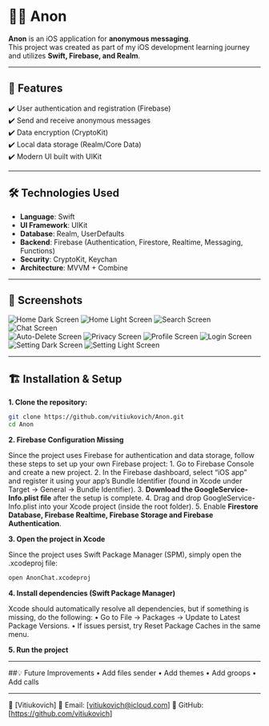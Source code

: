 # 🕵️‍♂️ Anon  

**Anon** is an iOS application for **anonymous messaging**.  
This project was created as part of my iOS development learning journey and utilizes **Swift, Firebase, and Realm**.  

---

## 🚀 Features  

✔️ User authentication and registration (Firebase)  
✔️ Send and receive anonymous messages  
✔️ Data encryption (CryptoKit)  
✔️ Local data storage (Realm/Core Data)  
✔️ Modern UI built with UIKit  

---

## 🛠️ Technologies Used  

- **Language**: Swift  
- **UI Framework**: UIKit  
- **Database**: Realm, UserDefaults
- **Backend**: Firebase (Authentication, Firestore, Realtime, Messaging, Functions)  
- **Security**: CryptoKit, Keychan
- **Architecture**: MVVM + Combine  

---

## 📸 Screenshots  

![Home Dark Screen](Screenshots/mainDark.png)
![Home Light Screen](Screenshots/mainLight.png)
![Search Screen](Screenshots/search.png)
![Chat Screen](Screenshots/chat.png)  
![Auto-Delete Screen](Screenshots/autoDelete.png)
![Privacy Screen](Screenshots/privacyPolicy.png)
![Profile Screen](Screenshots/profile.png)
![Login Screen](Screenshots/login.png)
![Setting Dark Screen](Screenshots/settingDark.png)
![Setting Light Screen](Screenshots/settingLight.png)


---

## 🏗 Installation & Setup  

**1. Clone the repository:**  
```bash
git clone https://github.com/vitiukovich/Anon.git
cd Anon
```

**2. Firebase Configuration Missing**

Since the project uses Firebase for authentication and data storage, follow these steps to set up your own Firebase project:
	1.	Go to Firebase Console and create a new project.
	2.	In the Firebase dashboard, select “iOS app” and register it using your app’s Bundle Identifier (found in Xcode under Target → General → Bundle Identifier).
	3.	**Download the GoogleService-Info.plist file** after the setup is complete.
	4.	Drag and drop GoogleService-Info.plist into your Xcode project (inside the root folder).
	5.	Enable **Firestore Database, Firebase Realtime, Firebase Storage and Firebase Authentication**.

**3. Open the project in Xcode**

Since the project uses Swift Package Manager (SPM), simply open the .xcodeproj file:

```bash
open AnonChat.xcodeproj
```

**4. Install dependencies (Swift Package Manager)**

Xcode should automatically resolve all dependencies, but if something is missing, do the following:
	•	Go to File → Packages → Update to Latest Package Versions.
	•	If issues persist, try Reset Package Caches in the same menu.

**5. Run the project**

---

##💡 Future Improvements
	•	Add files sender
	•	Add themes
  • Add groops 
  • Add calls

---

👤 [Vitiukovich]
📧 Email: [vitiukovich@icloud.com]
🔗 GitHub: [https://github.com/vitiukovich]
   
